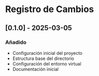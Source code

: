 # Registro de Cambios

## [0.1.0] - 2025-03-05

### Añadido
- Configuración inicial del proyecto
- Estructura base del directorio
- Configuración del entorno virtual
- Documentación inicial